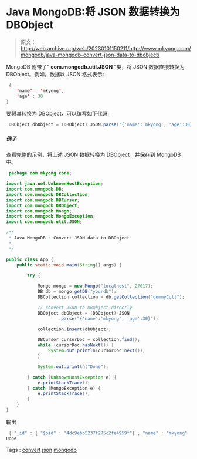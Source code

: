 # Java MongoDB:将 JSON 数据转换为 DBObject

> 原文：<http://web.archive.org/web/20230101150211/http://www.mkyong.com/mongodb/java-mongodb-convert-json-data-to-dbobject/>

MongoDB 附带了“ **com.mongodb.util.JSON** ”类，将 JSON 数据直接转换为 DBObject。例如，数据以 JSON 格式表示:

```java
 {
	'name' : 'mkyong',
	'age' : 30
} 
```

要将其转换为 DBObject，可以编写如下代码:

```java
 DBObject dbObject = (DBObject) JSON.parse("{'name':'mkyong', 'age':30}"); 
```

##### 例子

查看完整的示例，将上述 JSON 数据转换为 DBObject，并保存到 MongoDB 中。

```java
 package com.mkyong.core;

import java.net.UnknownHostException;
import com.mongodb.DB;
import com.mongodb.DBCollection;
import com.mongodb.DBCursor;
import com.mongodb.DBObject;
import com.mongodb.Mongo;
import com.mongodb.MongoException;
import com.mongodb.util.JSON;

/**
 * Java MongoDB : Convert JSON data to DBObject
 * 
 */

public class App {
	public static void main(String[] args) {

		try {

			Mongo mongo = new Mongo("localhost", 27017);
			DB db = mongo.getDB("yourdb");
			DBCollection collection = db.getCollection("dummyColl");

			// convert JSON to DBObject directly
			DBObject dbObject = (DBObject) JSON
					.parse("{'name':'mkyong', 'age':30}");

			collection.insert(dbObject);

			DBCursor cursorDoc = collection.find();
			while (cursorDoc.hasNext()) {
				System.out.println(cursorDoc.next());
			}

			System.out.println("Done");

		} catch (UnknownHostException e) {
			e.printStackTrace();
		} catch (MongoException e) {
			e.printStackTrace();
		}
	}
} 
```

输出

```java
 { "_id" : { "$oid" : "4dc9ebb5237f275c2fe4959f"} , "name" : "mkyong" , "age" : 30}
Done 
```

Tags : [convert](http://web.archive.org/web/20210506225142/https://mkyong.com/tag/convert/) [json](http://web.archive.org/web/20210506225142/https://mkyong.com/tag/json/) [mongodb](http://web.archive.org/web/20210506225142/https://mkyong.com/tag/mongodb/)<input type="hidden" id="mkyong-current-postId" value="8854">